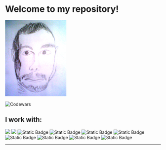 # Welcome to my repository!

![](./me-klein.jpg)


![Codewars](https://www.codewars.com/users/chris-to/badges/micro)



I work with:
---
![](https://img.shields.io/badge/code-javascript-blue?logo=javascript) ![](https://img.shields.io/badge/codehosting-github-blue?logo=github) ![Static Badge](https://img.shields.io/badge/frontend-html-blue?logo=html5) ![Static Badge](https://img.shields.io/badge/backend-next.js-blue?logo=next.js) ![Static Badge](https://img.shields.io/badge/framework-react-blue?logo=react) ![Static Badge](https://img.shields.io/badge/package-npm-blue?logo=npm) ![Static Badge](https://img.shields.io/badge/DevOps-git-blue?logo=git) ![Static Badge](https://img.shields.io/badge/code-typescript-blue?logo=typescript) ![Static Badge](https://img.shields.io/badge/server-express-blue?logo=express) ![Static Badge](https://img.shields.io/badge/database-mongoDB-blue?logo=mongodb)











---



